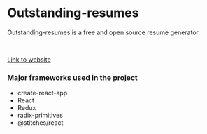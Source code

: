 # Outstanding-resumes

Outstanding-resumes is a free and open source resume generator.

<br>

[Link to website](https://outstanding-resumes.netlify.app/)

### Major frameworks used in the project
* create-react-app
* React
* Redux
* radix-primitives
* @stitches/react
